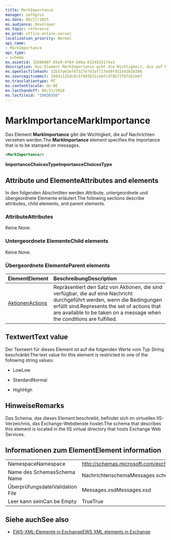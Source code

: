 ```yaml
---
title: MarkImportance
manager: sethgros
ms.date: 09/17/2015
ms.audience: Developer
ms.topic: reference
ms.prod: office-online-server
localization_priority: Normal
api_name:
- MarkImportance
api_type:
- schema
ms.assetid: 32b8b08f-65e9-4764-b40a-63245551f4a3
description: Das Element MarkImportance gibt die Wichtigkeit, die auf Nachrichten versehen werden.
ms.openlocfilehash: 32b1fa63ef47327e7d3af717ed9f452e43b16380
ms.sourcegitcommit: 34041125dc8c5f993b21cebfc4f8b72f0fd2cb6f
ms.translationtype: MT
ms.contentlocale: de-DE
ms.lasthandoff: 06/11/2018
ms.locfileid: "19830356"
---
```

# <a name="markimportance"></a><span data-ttu-id="7476f-103">MarkImportance</span><span class="sxs-lookup"><span data-stu-id="7476f-103">MarkImportance</span></span>

<span data-ttu-id="7476f-104">Das Element **MarkImportance** gibt die Wichtigkeit, die auf Nachrichten versehen werden.</span><span class="sxs-lookup"><span data-stu-id="7476f-104">The **MarkImportance** element specifies the importance that is to be stamped on messages.</span></span> 
  
```XML
<MarkImportance/>
```

 <span data-ttu-id="7476f-105">**ImportanceChoicesType**</span><span class="sxs-lookup"><span data-stu-id="7476f-105">**ImportanceChoicesType**</span></span>
## <a name="attributes-and-elements"></a><span data-ttu-id="7476f-106">Attribute und Elemente</span><span class="sxs-lookup"><span data-stu-id="7476f-106">Attributes and elements</span></span>

<span data-ttu-id="7476f-107">In den folgenden Abschnitten werden Attribute, untergeordnete und übergeordnete Elemente erläutert.</span><span class="sxs-lookup"><span data-stu-id="7476f-107">The following sections describe attributes, child elements, and parent elements.</span></span>
  
### <a name="attributes"></a><span data-ttu-id="7476f-108">Attribute</span><span class="sxs-lookup"><span data-stu-id="7476f-108">Attributes</span></span>

<span data-ttu-id="7476f-109">Keine.</span><span class="sxs-lookup"><span data-stu-id="7476f-109">None.</span></span>
  
### <a name="child-elements"></a><span data-ttu-id="7476f-110">Untergeordnete Elemente</span><span class="sxs-lookup"><span data-stu-id="7476f-110">Child elements</span></span>

<span data-ttu-id="7476f-111">Keine.</span><span class="sxs-lookup"><span data-stu-id="7476f-111">None.</span></span>
  
### <a name="parent-elements"></a><span data-ttu-id="7476f-112">Übergeordnete Elemente</span><span class="sxs-lookup"><span data-stu-id="7476f-112">Parent elements</span></span>

|<span data-ttu-id="7476f-113">**Element**</span><span class="sxs-lookup"><span data-stu-id="7476f-113">**Element**</span></span>|<span data-ttu-id="7476f-114">**Beschreibung**</span><span class="sxs-lookup"><span data-stu-id="7476f-114">**Description**</span></span>|
|:-----|:-----|
|[<span data-ttu-id="7476f-115">Aktionen</span><span class="sxs-lookup"><span data-stu-id="7476f-115">Actions</span></span>](actions.md) <br/> |<span data-ttu-id="7476f-116">Repräsentiert den Satz von Aktionen, die sind verfügbar, die auf eine Nachricht durchgeführt werden, wenn die Bedingungen erfüllt sind.</span><span class="sxs-lookup"><span data-stu-id="7476f-116">Represents the set of actions that are available to be taken on a message when the conditions are fulfilled.</span></span>  <br/> |
   
## <a name="text-value"></a><span data-ttu-id="7476f-117">Textwert</span><span class="sxs-lookup"><span data-stu-id="7476f-117">Text value</span></span>

<span data-ttu-id="7476f-118">Der Textwert für dieses Element ist auf die folgenden Werte vom Typ String beschränkt:</span><span class="sxs-lookup"><span data-stu-id="7476f-118">The text value for this element is restricted to one of the following string values:</span></span>
  
- <span data-ttu-id="7476f-119">Low</span><span class="sxs-lookup"><span data-stu-id="7476f-119">Low</span></span>
    
- <span data-ttu-id="7476f-120">Standard</span><span class="sxs-lookup"><span data-stu-id="7476f-120">Normal</span></span>
    
- <span data-ttu-id="7476f-121">High</span><span class="sxs-lookup"><span data-stu-id="7476f-121">High</span></span>
    
## <a name="remarks"></a><span data-ttu-id="7476f-122">Hinweise</span><span class="sxs-lookup"><span data-stu-id="7476f-122">Remarks</span></span>

<span data-ttu-id="7476f-123">Das Schema, das dieses Element beschreibt, befindet sich im virtuellen IIS-Verzeichnis, das Exchange-Webdienste hostet.</span><span class="sxs-lookup"><span data-stu-id="7476f-123">The schema that describes this element is located in the IIS virtual directory that hosts Exchange Web Services.</span></span>
  
## <a name="element-information"></a><span data-ttu-id="7476f-124">Informationen zum Element</span><span class="sxs-lookup"><span data-stu-id="7476f-124">Element information</span></span>

|||
|:-----|:-----|
|<span data-ttu-id="7476f-125">Namespace</span><span class="sxs-lookup"><span data-stu-id="7476f-125">Namespace</span></span>  <br/> |http://schemas.microsoft.com/exchange/services/2006/messages  <br/> |
|<span data-ttu-id="7476f-126">Name des Schemas</span><span class="sxs-lookup"><span data-stu-id="7476f-126">Schema Name</span></span>  <br/> |<span data-ttu-id="7476f-127">Nachrichtenschema</span><span class="sxs-lookup"><span data-stu-id="7476f-127">Messages schema</span></span>  <br/> |
|<span data-ttu-id="7476f-128">Überprüfungsdatei</span><span class="sxs-lookup"><span data-stu-id="7476f-128">Validation File</span></span>  <br/> |<span data-ttu-id="7476f-129">Messages.xsd</span><span class="sxs-lookup"><span data-stu-id="7476f-129">Messages.xsd</span></span>  <br/> |
|<span data-ttu-id="7476f-130">Leer kann sein</span><span class="sxs-lookup"><span data-stu-id="7476f-130">Can be Empty</span></span>  <br/> |<span data-ttu-id="7476f-131">True</span><span class="sxs-lookup"><span data-stu-id="7476f-131">True</span></span>  <br/> |
   
## <a name="see-also"></a><span data-ttu-id="7476f-132">Siehe auch</span><span class="sxs-lookup"><span data-stu-id="7476f-132">See also</span></span>



- [<span data-ttu-id="7476f-133">EWS-XML-Elemente in Exchange</span><span class="sxs-lookup"><span data-stu-id="7476f-133">EWS XML elements in Exchange</span></span>](ews-xml-elements-in-exchange.md)

